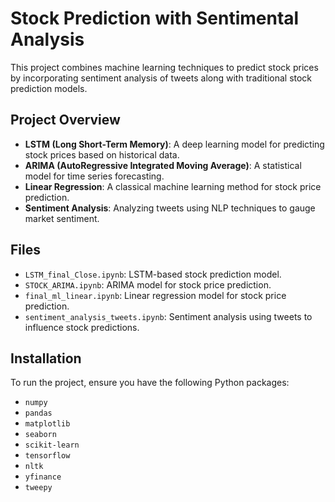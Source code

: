 # Stock Prediction with Sentimental Analysis

This project combines machine learning techniques to predict stock prices by incorporating sentiment analysis of tweets along with traditional stock prediction models.

## Project Overview

- **LSTM (Long Short-Term Memory)**: A deep learning model for predicting stock prices based on historical data.
- **ARIMA (AutoRegressive Integrated Moving Average)**: A statistical model for time series forecasting.
- **Linear Regression**: A classical machine learning method for stock price prediction.
- **Sentiment Analysis**: Analyzing tweets using NLP techniques to gauge market sentiment.

## Files

- `LSTM_final_Close.ipynb`: LSTM-based stock prediction model.
- `STOCK_ARIMA.ipynb`: ARIMA model for stock price prediction.
- `final_ml_linear.ipynb`: Linear regression model for stock price prediction.
- `sentiment_analysis_tweets.ipynb`: Sentiment analysis using tweets to influence stock predictions.

## Installation

To run the project, ensure you have the following Python packages:

- `numpy`
- `pandas`
- `matplotlib`
- `seaborn`
- `scikit-learn`
- `tensorflow`
- `nltk`
- `yfinance`
- `tweepy`


